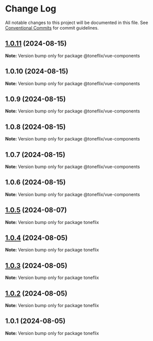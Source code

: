 # Change Log

All notable changes to this project will be documented in this file.
See [Conventional Commits](https://conventionalcommits.org) for commit guidelines.

## [1.0.11](https://github.com/toneflix/vue-component-pack/compare/1.0.10...1.0.11) (2024-08-15)

**Note:** Version bump only for package @toneflix/vue-components

## 1.0.10 (2024-08-15)

**Note:** Version bump only for package @toneflix/vue-components

## 1.0.9 (2024-08-15)

**Note:** Version bump only for package @toneflix/vue-components

## 1.0.8 (2024-08-15)

**Note:** Version bump only for package @toneflix/vue-components

## 1.0.7 (2024-08-15)

**Note:** Version bump only for package @toneflix/vue-components

## 1.0.6 (2024-08-15)

**Note:** Version bump only for package @toneflix/vue-components

## [1.0.5](https://github.com/toneflix/vue-component-pack/compare/1.0.4...1.0.5) (2024-08-07)

**Note:** Version bump only for package toneflix

## [1.0.4](https://github.com/toneflix/vue-component-pack/compare/1.0.3...1.0.4) (2024-08-05)

**Note:** Version bump only for package toneflix

## [1.0.3](https://github.com/toneflix/vue-component-pack/compare/1.0.2...1.0.3) (2024-08-05)

**Note:** Version bump only for package toneflix

## [1.0.2](https://github.com/toneflix/vue-component-pack/compare/1.0.1...1.0.2) (2024-08-05)

**Note:** Version bump only for package toneflix

## 1.0.1 (2024-08-05)

**Note:** Version bump only for package toneflix
